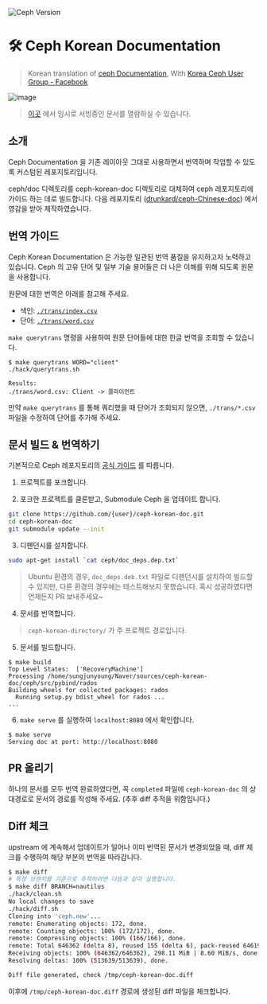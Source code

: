 ![Ceph Version](https://img.shields.io/badge/ceph%20version-nautilus%20(bff2ab99c62ed4aa28c5cd5c177b65abd8c992e3)-red)

# 🛠️ Ceph Korean Documentation
> Korean translation of [ceph Documentation](http://docs.ceph.com/docs/nautilus/#), With [Korea Ceph User Group - Facebook](https://www.facebook.com/groups/620899444961207)

![image](https://user-images.githubusercontent.com/16697306/62953575-bd92e200-be28-11e9-9594-66267b69f37f.png)
> [이곳](http://211.110.139.241/) 에서 임시로 서빙중인 문서를 열람하실 수 있습니다. 

## 소개
Ceph Documentation 을 기존 레이아웃 그대로 사용하면서 번역하며 작업할 수 있도록 커스텀된 레포지토리입니다.

ceph/doc 디렉토리를 ceph-korean-doc 디렉토리로 대체하여 ceph 레포지토리에 가이드 하는 데로 빌드합니다. 다음 레포지토리 ([drunkard/ceph-Chinese-doc](https://github.com/drunkard/ceph-Chinese-doc)) 에서 영감을 받아 제작하였습니다.

## 번역 가이드
Ceph Korean Documentation 은 가능한 일관된 번역 품질을 유지하고자 노력하고 있습니다. Ceph 의 고유 단어 및 일부 기술 용어들은 더 나은 이해를 위해 되도록 원문을 사용합니다. 

원문에 대한 번역은 아래를 참고해 주세요.
- 색인: [`./trans/index.csv`](https://github.com/ceph-korea/ceph-korean-doc/blob/master/trans/index.csv)
- 단어: [`./trans/word.csv`](https://github.com/ceph-korea/ceph-korean-doc/blob/master/trans/word.csv)

`make querytrans` 명령을 사용하여 원문 단어들에 대한 한글 번역을 조회할 수 있습니다. 
```
$ make querytrans WORD="client"
./hack/querytrans.sh

Results:
./trans/word.csv: Client -> 클라이언트
```

만약 `make querytrans` 를 통해 쿼리했을 때 단어가 조회되지 않으면, `./trans/*.csv` 파일을 수정하여 단어를 추가해 주세요.

## 문서 빌드 & 번역하기 
기본적으로 Ceph 레포지토리의 [공식 가이드](https://github.com/ceph/ceph#building-the-documentation) 를 따릅니다. 

1. 프로젝트를 포크합니다.

2. 포크한 프로젝트를 클론받고, Submodule Ceph 을 업데이트 합니다.
```bash
git clone https://github.com/{user}/ceph-korean-doc.git
cd ceph-korean-doc
git submodule update --init
```

3. 디펜던시를 설치합니다.
```bash
sudo apt-get install `cat ceph/doc_deps.dep.txt`
```
> Ubuntu 환경의 경우, `doc_deps.deb.txt` 파일로 디펜던시를 설치하여 빌드할 수 있지만, 다른 환경의 경우에는 테스트해보지 못했습니다. 혹시 성공하였다면 언제든지 PR 보내주세요~

4. 문서를 번역합니다.

> `ceph-korean-directory/` 가 주 프로젝트 경로입니다.

5. 문서를 빌드합니다.
```
$ make build
Top Level States:  ['RecoveryMachine']
Processing /home/sungjunyoung/Naver/sources/ceph-korean-doc/ceph/src/pybind/rados
Building wheels for collected packages: rados
  Running setup.py bdist_wheel for rados ... 
...
```

6. `make serve` 를 실행하여 `localhost:8080` 에서 확인합니다.
```
$ make serve
Serving doc at port: http://localhost:8080
```

## PR 올리기
하나의 문서를 모두 번역 완료하였다면, 꼭 `completed` 파일에 `ceph-korean-doc` 의 상대경로로 문서의 경로를 작성해 주세요. (추후 diff 추적을 위함입니다.)

## Diff 체크
upstream 에 계속해서 업데이트가 일어나 이미 번역된 문서가 변경되었을 때, diff 체크를 수행하여 해당 부분의 번역을 따라갑니다.

```bash
$ make diff
# 특정 브랜치를 기준으로 추적하려면 다음과 같이 실행합니다.
$ make diff BRANCH=nautilus
./hack/clean.sh
No local changes to save
./hack/diff.sh
Cloning into 'ceph.new'...
remote: Enumerating objects: 172, done.
remote: Counting objects: 100% (172/172), done.
remote: Compressing objects: 100% (166/166), done.
remote: Total 646362 (delta 8), reused 155 (delta 6), pack-reused 646190
Receiving objects: 100% (646362/646362), 298.11 MiB | 8.60 MiB/s, done.
Resolving deltas: 100% (513639/513639), done.

Diff file generated, check /tmp/ceph-korean-doc.diff
```

이후에 `/tmp/ceph-korean-doc.diff` 경로에 생성된 diff 파일을 체크합니다.